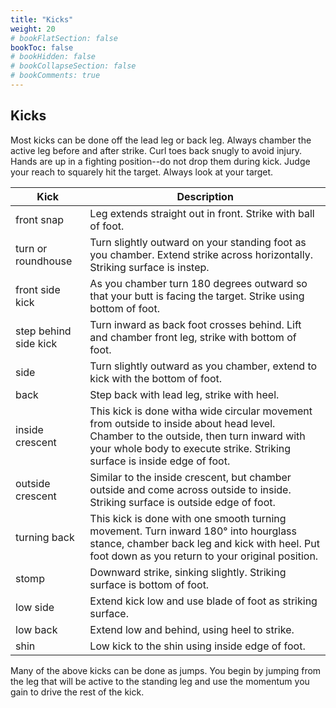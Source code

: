 ```yaml
---
title: "Kicks"
weight: 20
# bookFlatSection: false
bookToc: false
# bookHidden: false
# bookCollapseSection: false
# bookComments: true
---
```

## Kicks
Most kicks can be done off the lead leg or back leg. Always chamber the 
active leg before and after strike. Curl toes back snugly to avoid injury. 
Hands are up in a fighting position--do not drop them during kick. Judge your
reach to squarely hit the target. Always look at your target.

| Kick | Description |
| ------ | ----------- |
| front snap | Leg extends straight out in front. Strike with ball of foot. |
| turn or roundhouse | Turn slightly outward on your standing foot as you chamber. Extend strike across horizontally. Striking surface is instep. |
| front side kick | As you chamber turn 180 degrees outward so that your butt is facing the target. Strike using bottom of foot. |
| step behind side kick | Turn inward as back foot crosses behind. Lift and chamber front leg, strike with bottom of foot. |
| side | Turn slightly outward as you chamber, extend to kick with the bottom of foot. |
| back | Step back with lead leg, strike with heel. |
| inside crescent | This kick is done witha wide circular movement from outside to inside about head level. Chamber to the outside, then turn inward with your whole body to execute strike. Striking surface is inside edge of foot. |
| outside crescent | Similar to the inside crescent, but chamber outside and come across outside to inside. Striking surface is outside edge of foot. |
| turning back | This kick is done with one smooth turning movement. Turn inward 180° into hourglass stance, chamber back leg and kick with heel. Put foot down as you return to your original position. |
| stomp | Downward strike, sinking slightly. Striking surface is bottom of foot. |
| low side | Extend kick low and use blade of foot as striking surface. |
| low back | Extend low and behind, using heel to strike. |
| shin | Low kick to the shin using inside edge of foot. |

Many of the above kicks can be done as jumps. You begin by jumping 
from the leg that will be active to the standing leg and use the momentum
you gain to drive the rest of the kick.
